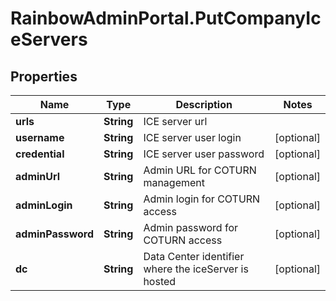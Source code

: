 # RainbowAdminPortal.PutCompanyIceServers

## Properties

Name | Type | Description | Notes
------------ | ------------- | ------------- | -------------
**urls** | **String** | ICE server url | 
**username** | **String** | ICE server user login | [optional] 
**credential** | **String** | ICE server user password | [optional] 
**adminUrl** | **String** | Admin URL for COTURN management | [optional] 
**adminLogin** | **String** | Admin login for COTURN access | [optional] 
**adminPassword** | **String** | Admin password for COTURN access | [optional] 
**dc** | **String** | Data Center identifier where the iceServer is hosted | [optional] 


